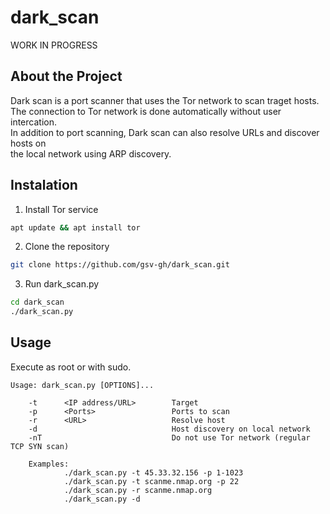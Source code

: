 # dark_scan
WORK IN PROGRESS

## About the Project
Dark scan is a port scanner that uses the Tor network to scan traget hosts.<br/>
The connection to Tor network is done automatically without user intercation.<br/>
In addition to port scanning, Dark scan can also resolve URLs and discover hosts on<br/>
the local network using ARP discovery.
<!-- A port scanner that uses the Tor network to scan target hosts.<br/> -->

## Instalation

1. Install Tor service<br/>
```sh
apt update && apt install tor
```
2. Clone the repository<br/>
```sh
git clone https://github.com/gsv-gh/dark_scan.git
```
3. Run dark_scan.py
```sh
cd dark_scan
./dark_scan.py
```
<!-- Requires python 3 and scapy. -->

<!-- Tested on Kali.<br/> -->

## Usage

Execute as root or with sudo.

    Usage: dark_scan.py [OPTIONS]...

        -t      <IP address/URL>        Target
        -p      <Ports>                 Ports to scan
        -r      <URL>                   Resolve host
        -d                              Host discovery on local network
        -nT                             Do not use Tor network (regular TCP SYN scan)

        Examples:
                ./dark_scan.py -t 45.33.32.156 -p 1-1023
                ./dark_scan.py -t scanme.nmap.org -p 22
                ./dark_scan.py -r scanme.nmap.org
                ./dark_scan.py -d


